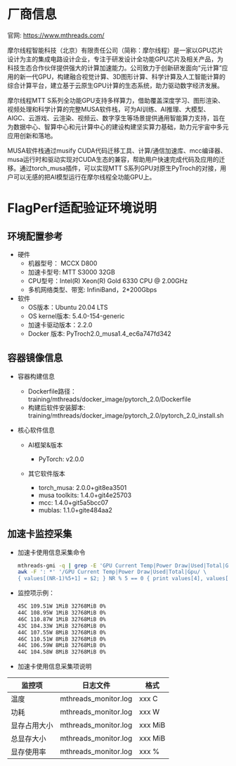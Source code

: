 
# 厂商信息

官网: https://www.mthreads.com/

摩尔线程智能科技（北京）有限责任公司（简称：摩尔线程）是一家以GPU芯片设计为主的集成电路设计企业，专注于研发设计全功能GPU芯片及相关产品，为科技生态合作伙伴提供强大的计算加速能力。公司致力于创新研发面向“元计算”应用的新一代GPU，构建融合视觉计算、3D图形计算、科学计算及人工智能计算的综合计算平台，建立基于云原生GPU计算的生态系统，助力驱动数字经济发展。

摩尔线程MTT  S系列全功能GPU支持多样算力，借助覆盖深度学习、图形渲染、视频处理和科学计算的完整MUSA软件栈，可为AI训练、AI推理、大模型、AIGC、云游戏、云渲染、视频云、数字孪生等场景提供通用智能算力支持，旨在为数据中心、智算中心和元计算中心的建设构建坚实算力基础，助力元宇宙中多元应用创新和落地。

MUSA软件栈通过musify CUDA代码迁移工具、计算/通信加速库、mcc编译器、musa运行时和驱动实现对CUDA生态的兼容，帮助用户快速完成代码及应用的迁移。通过torch_musa插件，可以实现MTT S系列GPU对原生PyTroch的对接，用户可以无感的把AI模型运行在摩尔线程全功能GPU上。

# FlagPerf适配验证环境说明
## 环境配置参考
  - 硬件
    - 机器型号： MCCX D800
    - 加速卡型号: MTT S3000 32GB
    - CPU型号：Intel(R) Xeon(R) Gold 6330 CPU @ 2.00GHz
    - 多机网络类型、带宽: InfiniBand，2*200Gbps
  - 软件
    - OS版本：Ubuntu 20.04 LTS
    - OS kernel版本: 5.4.0-154-generic
    - 加速卡驱动版本：2.2.0
    - Docker 版本: PyTroch2.0_musa1.4_ec6a747fd342 

## 容器镜像信息
- 容器构建信息
  - Dockerfile路径：training/mthreads/docker_image/pytorch_2.0/Dockerfile
  - 构建后软件安装脚本: training/mthreads/docker_image/pytorch_2.0/pytorch_2.0_install.sh

- 核心软件信息

  - AI框架&版本
    - PyTorch: v2.0.0

  - 其它软件版本
    - torch_musa: 2.0.0+git8ea3501
    - musa toolkits: 1.4.0+git4e25703
    - mcc: 1.4.0+git5a5bcc07
    - mublas: 1.1.0+gite484aa2


## 加速卡监控采集
- 加速卡使用信息采集命令

  ```bash
  mthreads-gmi -q | grep -E 'GPU Current Temp|Power Draw|Used|Total|Gpu' | \
  awk -F ': *' '/GPU Current Temp|Power Draw|Used|Total|Gpu/ \
  { values[(NR-1)%5+1] = $2; } NR % 5 == 0 { print values[4], values[5], values[2], values[1], values[3]; }'
  ```
- 监控项示例：
    ```bash
    45C 109.51W 1MiB 32768MiB 0%
    44C 108.95W 1MiB 32768MiB 0%
    46C 110.87W 1MiB 32768MiB 0%
    43C 104.33W 1MiB 32768MiB 0%
    44C 107.55W 8MiB 32768MiB 0%
    46C 110.51W 8MiB 32768MiB 0%
    44C 106.59W 8MiB 32768MiB 0%
    44C 104.58W 8MiB 32768MiB 0%
    ```
- 加速卡使用信息采集项说明

|监控项| 日志文件 | 格式 |
|---|---|---|
|温度| mthreads_monitor.log | xxx C |
|功耗 |mthreads_monitor.log | xxx W |
|显存占用大小 |mthreads_monitor.log |xxx MiB |
|总显存大小 |mthreads_monitor.log |xxx MiB |
|显存使用率 |mthreads_monitor.log |xxx % |

